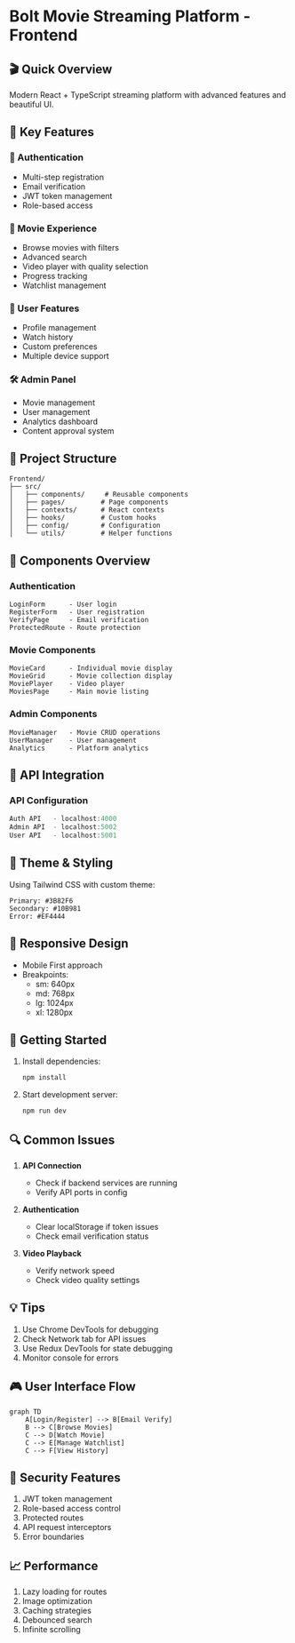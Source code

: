 # Bolt Movie Streaming Platform - Frontend

## 🎬 Quick Overview

Modern React + TypeScript streaming platform with advanced features and beautiful UI.

## 🎯 Key Features

### 🔐 Authentication
- Multi-step registration
- Email verification
- JWT token management
- Role-based access

### 🎥 Movie Experience
- Browse movies with filters
- Advanced search
- Video player with quality selection
- Progress tracking
- Watchlist management

### 👤 User Features
- Profile management
- Watch history
- Custom preferences
- Multiple device support

### 🛠️ Admin Panel
- Movie management
- User management
- Analytics dashboard
- Content approval system

## 📁 Project Structure

```
Frontend/
├── src/
│   ├── components/     # Reusable components
│   ├── pages/         # Page components
│   ├── contexts/      # React contexts
│   ├── hooks/         # Custom hooks
│   ├── config/        # Configuration
│   └── utils/         # Helper functions
```

## 🎨 Components Overview

### Authentication
```
LoginForm      - User login
RegisterForm   - User registration
VerifyPage     - Email verification
ProtectedRoute - Route protection
```

### Movie Components
```
MovieCard      - Individual movie display
MovieGrid      - Movie collection display
MoviePlayer    - Video player
MoviesPage     - Main movie listing
```

### Admin Components
```
MovieManager   - Movie CRUD operations
UserManager    - User management
Analytics      - Platform analytics
```

## 🔌 API Integration

### API Configuration
```typescript
Auth API   - localhost:4000
Admin API  - localhost:5002
User API   - localhost:5001
```

## 🎨 Theme & Styling

Using Tailwind CSS with custom theme:
```
Primary: #3B82F6
Secondary: #10B981
Error: #EF4444
```

## 📱 Responsive Design

- Mobile First approach
- Breakpoints:
  * sm: 640px
  * md: 768px
  * lg: 1024px
  * xl: 1280px

## 🚀 Getting Started

1. Install dependencies:
   ```bash
   npm install
   ```

2. Start development server:
   ```bash
   npm run dev
   ```

## 🔍 Common Issues

1. **API Connection**
   - Check if backend services are running
   - Verify API ports in config

2. **Authentication**
   - Clear localStorage if token issues
   - Check email verification status

3. **Video Playback**
   - Verify network speed
   - Check video quality settings

## 💡 Tips

1. Use Chrome DevTools for debugging
2. Check Network tab for API issues
3. Use Redux DevTools for state debugging
4. Monitor console for errors

## 🎮 User Interface Flow

```mermaid
graph TD
    A[Login/Register] --> B[Email Verify]
    B --> C[Browse Movies]
    C --> D[Watch Movie]
    C --> E[Manage Watchlist]
    C --> F[View History]
```

## 🔐 Security Features

1. JWT token management
2. Role-based access control
3. Protected routes
4. API request interceptors
5. Error boundaries

## 📈 Performance

1. Lazy loading for routes
2. Image optimization
3. Caching strategies
4. Debounced search
5. Infinite scrolling
